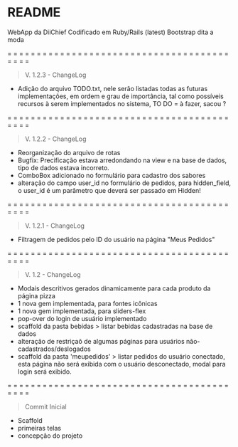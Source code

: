 # README

WebApp da DiiChief
Codificado em Ruby/Rails (latest)
Bootstrap dita a moda

 = = = = = = = = = = = = = = = = = = = = = = = = = = = = = = = = = = = = = = = = = =

> V. 1.2.3 - ChangeLog

+ Adição do arquivo TODO.txt, nele serão listadas todas as futuras implementações, em ordem e grau de importância, tal como possíveis recursos à serem implementados no sistema, TO DO = à fazer, sacou ? 

 = = = = = = = = = = = = = = = = = = = = = = = = = = = = = = = = = = = = = = = = = =

> V. 1.2.2 - ChangeLog

+ Reorganização do arquivo de rotas
+ Bugfix: Precificação estava arredondando na view e na base de dados, tipo de dados estava incorreto.
+ ComboBox adicionado no formulário para cadastro dos sabores
+ alteração do campo user_id no formulário de pedidos, para hidden_field, o user_id é um parâmetro que deverá ser passado em Hidden!

 = = = = = = = = = = = = = = = = = = = = = = = = = = = = = = = = = = = = = = = = = =

> V. 1.2.1 - ChangeLog

+ Filtragem de pedidos pelo ID do usuário na página "Meus Pedidos"

 = = = = = = = = = = = = = = = = = = = = = = = = = = = = = = = = = = = = = = = = = =

> V. 1.2 - ChangeLog

+ Modais descritivos gerados dinamicamente para cada produto da página pizza
+ 1 nova gem implementada, para fontes icônicas
+ 1 nova gem implementada, para sliders-flex 
+ pop-over do login de usuário implementado
+ scaffold da pasta bebidas > listar bebidas cadastradas na base de dados
+ alteração de restriçaõ de algumas páginas para usuários não-cadastrados/deslogados
+ scaffold da pasta 'meupedidos' > listar pedidos do usuário conectado, esta página não será exibida com o usuário desconectado, modal para login será exibido.

 = = = = = = = = = = = = = = = = = = = = = = = = = = = = = = = = = = = = = = = = = =

> Commit Inicial

+ Scaffold
+ primeiras telas
+ concepção do projeto